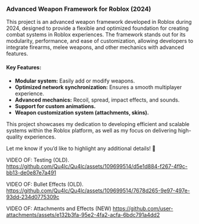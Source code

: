 ### Advanced Weapon Framework for Roblox (2024)  
This project is an advanced weapon framework developed in Roblox during 2024, designed to provide a flexible and optimized foundation for creating combat systems in Roblox experiences. The framework stands out for its modularity, performance, and ease of customization, allowing developers to integrate firearms, melee weapons, and other mechanics with advanced features.  

#### Key Features:  
- **Modular system:** Easily add or modify weapons.  
- **Optimized network synchronization:** Ensures a smooth multiplayer experience.  
- **Advanced mechanics:** Recoil, spread, impact effects, and sounds.  
- **Support for custom animations.**  
- **Weapon customization system (attachments, skins).**  

This project showcases my dedication to developing efficient and scalable systems within the Roblox platform, as well as my focus on delivering high-quality experiences.  

Let me know if you’d like to highlight any additional details! 🚀

VIDEO OF: Testing (OLD). 
https://github.com/Qu4lc/Qu4lc/assets/109699514/d5e1d884-f267-4f9c-bb13-de0e87e7a491

VIDEO OF: Bullet Effects (OLD).
https://github.com/Qu4lc/Qu4lc/assets/109699514/7678d265-9e97-497e-93dd-234d0775309c

VIDEO OF: Attachments and Effects (NEW)
https://github.com/user-attachments/assets/e132b3fa-95e2-4fa2-acfa-6bdc791a4dd2
